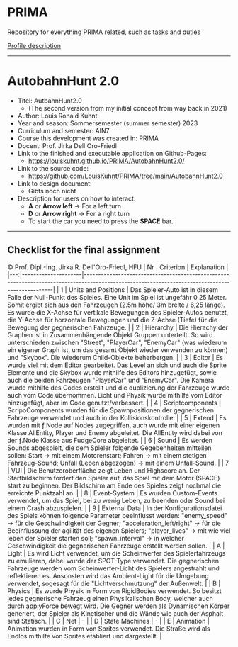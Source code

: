 # PRIMA
Repository for everything PRIMA related, such as tasks and duties

[Profile description](https://louiskuhnt.github.io/PRIMA/personal_description/steckbrief.htm)

----

# AutobahnHunt 2.0

- Titel: AutbahnHunt2.0 
  - (The second version from my initial concept from way back in 2021)
- Author: Louis Ronald Kuhnt
- Year and season: Sommersemester (summer semester) 2023
- Curriculum and semester: AIN7
- Course this development was created in: PRIMA
- Docent: Prof. Jirka Dell'Oro-Friedl
- Link to the finished and executable application on Github-Pages:
  - https://louiskuhnt.github.io/PRIMA/AutobahnHunt2.0/
- Link to the source code:
  - https://github.com/LouisKuhnt/PRIMA/tree/main/AutobahnHunt2.0
- Link to design document:
  - Gibts noch nicht
- Description for users on how to interact:
  - __A__ or __Arrow left__ -> For a left turn
  - __D__ or __Arrow right__ -> For a right turn
  - To start the car you need to press the __SPACE__ bar.

----

## Checklist for the final assignment

© Prof. Dipl.-Ing. Jirka R. Dell'Oro-Friedl, HFU
| Nr | Criterion           | Explanation                                                                                                                                     |
|---:|---------------------|-------------------------------------------------------------------------------------------------------------------------------------------------|
|  1 | Units and Positions | Das Spieler-Auto ist in diesem Falle der Null-Punkt des Spieles. Eine Unit im Spiel ist ungefähr 0.25 Meter. Somit ergibt sich aus den Fahrzeugen (2.5m höhe/ 3m breite / 6,25 länge). Es wurde die X-Achse für vertikale Bewegungen des Spieler-Autos benutzt, die Y-Achse für horzontale Bewegungen und die Z-Achse (Tiefe) für die Bewegung der gegnerischen Fahrzeuge. |
|  2 | Hierarchy           | Die Hierachy der Graphen ist in Zusammenhängende Objekt Gruppen unterteilt. So wird unterschieden zwischen "Street", "PlayerCar", "EnemyCar" (was wiederum ein eigener Graph ist, um das gesamt Objekt wieder verwenden zu können) und "Skybox". Die wiederum Child-Objekte beherbergen. |
|  3 | Editor              | Es wurde viel mit dem Editor gearbeitet. Das Level an sich und auch die Sprite Elemente und die Skybox wurde mithilfe des Editors hinzugefügt, sowie auch die beiden Fahrzeugen "PlayerCar" und "EnemyCar". Die Kamera wurde mithilfe des Codes erstellt und die duplizierung der Fahrzeuge wurde auch vom Code übernommen. Licht und Physik wurde mithilfe vom Editor hinzugefügt, aber im Code genutzt/verbessert. |
|  4 | Scriptcomponents    | ScripoComponents wurden für die Spawnpositionen der gegnerischen Fahrzeuge verwendet und auch in der Kollisionskontrolle. |
|  5 | Extend              | Es wurden mit ƒ.Node auf Nodes zugegriffen, auch wurde mit einer eigenen Klasse AllEntity, Player und Enemy abgeleitet. Die AllEntity wird dabei von der ƒ.Node Klasse aus FudgeCore abgeleitet. |
|  6 | Sound               | Es werden Sounds abgespielt, die dem Spieler folgende Gegebenheiten mitteilen sollen: Start -> mit einem Motorenstart; Fahren -> mit einem stetigen Fahrzeug-Sound; Unfall (Leben abgezogen) -> mit einem Unfall-Sound. |
|  7 | VUI                 | Die Benutzeroberfläche zeigt Leben und Highscore an. Der Startbildschirm fordert den Spieler auf, das Spiel mit dem Motor (SPACE) start zu beginnen. Der Bildschirm am Ende des Spieles zeigt nochmal die erreichte Punktzahl an.                                             |
|  8 | Event-System        | Es wurden Custom-Events verwendet, um das Spiel, bei zu wenig Leben, zu beenden oder Sound bei einem Crash abzuspielen. |
|  9 | External Data       | In der Konfigurationsdatei des Spiels können folgende Parameter beeinflusst werden: "enemy_speed" -> für die Geschwindigkeit der Gegner; "acceleration_left/right" -> für die Beeinflussung der agilität des eigenen Spielers; "player_lives" -> mit wie viel leben der Spieler starten soll; "spawn_interval" -> in welcher Geschwindigkeit die gegnerischen Fahrzeuge erstellt werden sollen. |
|  A | Light               | Es wird Licht verwendet, um die Scheinwerfer des Spielerfahrzeugs zu emulieren, dabei wurde der SPOT-Type verwendet. Die gegnerischen Fahrzeuge werden vom Scheinwerfer-Licht des Spielers angestrahlt und reflektieren es. Ansonsten wird das Ambient-Light für die Umgebung verwendet, sogesagt für die "Lichtverschmutzung" der Außenwelt. |
|  B | Physics             | Es wurde Physik in Form von RigidBodies verwendet. So besitzt jedes gegnerische Fahrzeug einen Physikalischen Body, welcher auch durch applyForce bewegt wird. Die Gegner werden als Dynamischen Körper generiert, der Spieler als Kinetischer und die Wände wie auch der Asphalt sind Statisch. |
|  C | Net                 | - |
|  D | State Machines      | - |
|  E | Animation           | Animation wurden in Form von Sprites verwendet. Die Straße wird als Endlos mithilfe von Sprites etabliert und dargestellt. |
```

